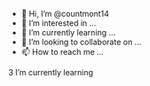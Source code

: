 - 👋 Hi, I’m @countmont14
- 👀 I’m interested in ...
- 🌱 I’m currently learning ...
- 💞️ I’m looking to collaborate on ...
- 📫 How to reach me ...

<!---
countmont14/countmont14 is a ✨ special ✨ repository because its `README.md` (this file) appears on your GitHub profile.
You can click the Preview link to take a look at your changes.
--->3 I’m currently learning 
